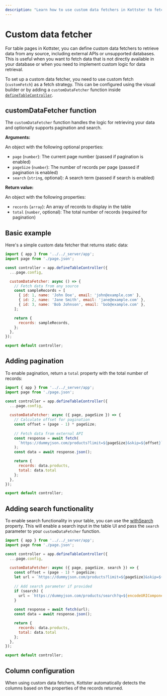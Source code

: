 ```yaml
---
description: "Learn how to use custom data fetchers in Kottster to fetch data for your tables. Use external APIs, or any custom logic to retrieve data."
---
```


# Custom data fetcher

For table pages in Kottster, you can define custom data fetchers to retrieve data from any source, including external APIs or unsupported databases. This is useful when you want to fetch data that is not directly available in your database or when you need to implement custom logic for data retrieval.

To set up a custom data fetcher, you need to use custom fetch (`customFetch`) as a fetch strategy. This can be configured using the visual builder or by adding a `customDataFetcher` function inside [`defineTableController`](./api.md).

## customDataFetcher function

The `customDataFetcher` function handles the logic for retrieving your data and optionally supports pagination and search.

**Arguments:**

An object with the following optional properties:

- `page` (`number`): The current page number (passed if pagination is enabled)
- `pageSize` (`number`): The number of records per page (passed if pagination is enabled)  
- `search` (`string`, optional): A search term (passed if search is enabled)

**Return value:**

An object with the following properties:

- `records` (`array`): An array of records to display in the table
- `total` (`number`, optional): The total number of records (required for pagination)

## Basic example

Here's a simple custom data fetcher that returns static data:

```js [app/pages/users/api.server.js]
import { app } from '../../_server/app';
import page from './page.json';

const controller = app.defineTableController({
  ...page.config,

  customDataFetcher: async () => {
    // Fetch data from any source
    const sampleRecords = [
      { id: 1, name: 'John Doe', email: 'john@example.com' },
      { id: 2, name: 'Jane Smith', email: 'jane@example.com' },
      { id: 3, name: 'Bob Johnson', email: 'bob@example.com' },
    ];

    return {
      records: sampleRecords,
    };
  },
});

export default controller;
```

## Adding pagination

To enable pagination, return a `total` property with the total number of records:

```js [app/pages/users/api.server.js]
import { app } from '../../_server/app';
import page from './page.json';

const controller = app.defineTableController({
  ...page.config,
  
  customDataFetcher: async ({ page, pageSize }) => {
    // Calculate offset for pagination
    const offset = (page - 1) * pageSize;
    
    // Fetch data from external API
    const response = await fetch(
      `https://dummyjson.com/products?limit=${pageSize}&skip=${offset}`
    );
    const data = await response.json();

    return {
      records: data.products,
      total: data.total
    };
  },
});

export default controller;
```

## Adding search functionality

To enable search functionality in your table, you can use the [withSearch](../../ui/table-page-component.md#withsearch) property. 
This will enable a search input in the table UI and pass the `search` parameter to your `customDataFetcher` function.

```js [app/pages/products/api.server.js]
import { app } from '../../_server/app';
import page from './page.json';

const controller = app.defineTableController({
  ...page.config,
  
  customDataFetcher: async ({ page, pageSize, search }) => {
    const offset = (page - 1) * pageSize;
    let url = `https://dummyjson.com/products?limit=${pageSize}&skip=${offset}`;
    
    // Add search parameter if provided
    if (search) {
      url = `https://dummyjson.com/products/search?q=${encodeURIComponent(search)}&limit=${pageSize}&skip=${offset}`;
    }
    
    const response = await fetch(url);
    const data = await response.json();

    return {
      records: data.products,
      total: data.total
    };
  },
});

export default controller;
```

## Column configuration

When using custom data fetchers, Kottster automatically detects the columns based on the properties of the records returned.